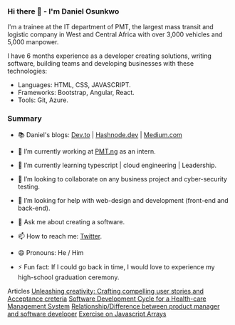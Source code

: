 ### Hi there 👋 - I'm Daniel Osunkwo

<!--
**Dannyowk30/Dannyowk30** is a ✨ _special_ ✨ repository because its `README.md` (this file) appears on your GitHub profile.-->

I'm a trainee at the IT department of PMT, the largest mass transit and logistic company in West and Central Africa with over 3,000 vehicles and 5,000 manpower.

I have 6 months experience as a developer creating solutions, writing software, building teams and developing businesses with these technologies:

- Languages: HTML, CSS, JAVASCRIPT.
- Frameworks: Bootstrap, Angular, React.
- Tools: Git, Azure.

### Summary

- 📚 Daniel's blogs: [Dev.to](https://dev.to/daxxy) | [Hashnode.dev](https://daxxy.hashnode.dev/) | [Medium.com](https://medium.com/@osunkwodaniel24/)

- 🔭 I’m currently working at [PMT.ng](https://pmt.ng/) as an intern.
- 🌱 I’m currently learning typescript | cloud engineering | Leadership.
- 👯 I’m looking to collaborate on any business project and cyber-security testing.
- 🤔 I’m looking for help with web-design and development (front-end and back-end).
- 💬 Ask me about creating a software.
- 📫 How to reach me: [Twitter](https://twitter.com/el_daxxy).
- 😄 Pronouns: He / Him 
- ⚡ Fun fact: If I could go back in time, I would love to experience my high-school graduation ceremony.

Articles
[Unleashing creativity: Crafting compelling user stories and Acceptance creteria](https://medium.com/@osunkwodaniel24/unleashing-creativity-crafting-compelling-user-story-and-acceptance-criteria-articles-6785b68eb5a1)
[Software Development Cycle for a Health-care Management System](https://medium.com/@osunkwodaniel24/software-development-cycle-for-a-health-care-management-system-db89781524e8)
[Relationship/Difference between product manager and software developer](https://medium.com/@osunkwodaniel24/relationship-difference-between-product-manager-and-software-developer-c0832b39071c)
[Exercise on Javascript Arrays](https://daxxy.hashnode.dev/exercise-on-js-array)
